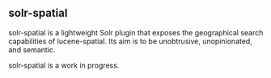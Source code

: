 ## solr-spatial

solr-spatial is a lightweight Solr plugin that exposes the geographical search
capabilities of lucene-spatial. Its aim is to be unobtrusive, unopinionated,
and semantic.

solr-spatial is a work in progress.
